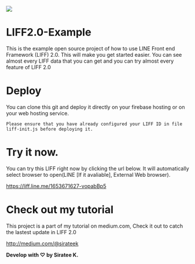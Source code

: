 ![](https://sirateek.github.io/LIFF2.0-Example/icon/badge.png)
# LIFF2.0-Example
This is the example open source project of how to use LINE Front end Framework (LIFF) 2.0. This will make you get started easier. You can see almost every LIFF data that you can get and you can try almost every feature of LIFF 2.0

# Deploy
You can clone this git and deploy it directly on your firebase hosting or on your web hosting service.

`Please ensure that you have already configured your LIFF ID in file liff-init.js before deploying it.`

# Try it now.
You can try this LIFF right now by clicking the url below. It will automatically select browser to open(LINE [If it avaliable], External Web browser).

https://liff.line.me/1653671627-vopabBp5

# Check out my tutorial
This project is a part of my tutorial on medium.com, Check it out to catch the lastest update in LIFF 2.0

http://medium.com/@sirateek

**Develop with ♡ by Siratee K.**
